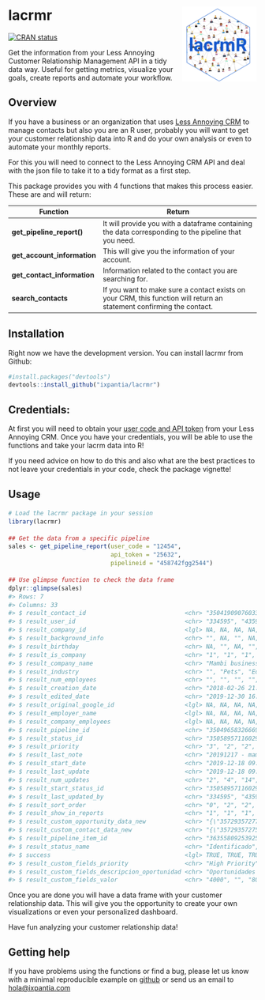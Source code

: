 
<!-- README.md is generated from README.Rmd. Please edit that file -->

# lacrmr <a href="url"><img src="man/figures/lacrmR.png" align="right" width="30%"></a>

<!-- badges: start -->

[![CRAN
status](https://www.r-pkg.org/badges/version/lacrmr)](https://cran.r-project.org/package=lacrmr)
<!-- badges: end -->

Get the information from your Less Annoying Customer Relationship
Management API in a tidy data way. Useful for getting metrics, visualize
your goals, create reports and automate your workflow.

## Overview

If you have a business or an organization that uses [Less Annoying
CRM](https://www.lessannoyingcrm.com/) to manage contacts but also you
are an R user, probably you will want to get your customer relationship
data into R and do your own analysis or even to automate your monthly
reports.

For this you will need to connect to the Less Annoying CRM API and deal
with the json file to take it to a tidy format as a first step.

This package provides you with 4 functions that makes this process
easier. These are and will return:

| Function                      | Return                                                                                                                |
| ----------------------------- | --------------------------------------------------------------------------------------------------------------------- |
| **get\_pipeline\_report()**   | It will provide you with a dataframe containing the data corresponding to the pipeline that you need.                 |
| **get\_account\_information** | This will give you the information of your account.                                                                   |
| **get\_contact\_information** | Information related to the contact you are searching for.                                                             |
| **search\_contacts**          | If you want to make sure a contact exists on your CRM, this function will return an statement confirming the contact. |

## Installation

Right now we have the development version. You can install lacrmr from
Github:

``` r
#install.packages("devtools")
devtools::install_github("ixpantia/lacrmr")
```

## Credentials:

At first you will need to obtain your [user code and API
token](https://www.lessannoyingcrm.com/app/Settings/Api) from your Less
Annoying CRM. Once you have your credentials, you will be able to use
the functions and take your lacrm data into R\!

If you need advice on how to do this and also what are the best
practices to not leave your credentials in your code, check the package
vignette\!

## Usage

``` r
# Load the lacrmr package in your session
library(lacrmr)

## Get the data from a specific pipeline
sales <- get_pipeline_report(user_code = "12454", 
                             api_token = "25632",
                             pipelineid = "458742fgg2544")

## Use glimpse function to check the data frame
dplyr::glimpse(sales)
#> Rows: 7
#> Columns: 33
#> $ result_contact_id                            <chr> "35041909076033466731615…
#> $ result_user_id                               <chr> "334595", "435944", "334…
#> $ result_company_id                            <lgl> NA, NA, NA, NA, NA, NA, …
#> $ result_background_info                       <chr> "", NA, "", NA, NA, NA, …
#> $ result_birthday                              <chr> NA, "", NA, "", "", "", …
#> $ result_is_company                            <chr> "1", "1", "1", "1", "1",…
#> $ result_company_name                          <chr> "Mambi business", "Mambi…
#> $ result_industry                              <chr> "", "Pets", "Education",…
#> $ result_num_employees                         <chr> "", "", "", "", "", "", …
#> $ result_creation_date                         <chr> "2018-02-26 21:02:38", "…
#> $ result_edited_date                           <chr> "2019-12-30 16:15:21", "…
#> $ result_original_google_id                    <lgl> NA, NA, NA, NA, NA, NA, …
#> $ result_employer_name                         <lgl> NA, NA, NA, NA, NA, NA, …
#> $ result_company_employees                     <lgl> NA, NA, NA, NA, NA, NA, …
#> $ result_pipeline_id                           <chr> "35049658326669756459004…
#> $ result_status_id                             <chr> "35058957116029205737561…
#> $ result_priority                              <chr> "3", "2", "2", "2", "2",…
#> $ result_last_note                             <chr> "20191217 - mambi propon…
#> $ result_start_date                            <chr> "2019-12-18 09:11:35", "…
#> $ result_last_update                           <chr> "2019-12-18 09:12:05", "…
#> $ result_num_updates                           <chr> "2", "4", "14", "1", "14…
#> $ result_start_status_id                       <chr> "35058957116029205737561…
#> $ result_last_updated_by                       <chr> "334595", "435944", "435…
#> $ result_sort_order                            <chr> "0", "2", "2", "2", "2",…
#> $ result_show_in_reports                       <chr> "1", "1", "1", "1", "1",…
#> $ result_custom_opportunity_data_new           <chr> "{\"35729357277614122524…
#> $ result_custom_contact_data_new               <chr> "{\"35729357275677214396…
#> $ result_pipeline_item_id                      <chr> "36355809253925838301030…
#> $ result_status_name                           <chr> "Identificado", "Contact…
#> $ success                                      <lgl> TRUE, TRUE, TRUE, TRUE, …
#> $ result_custom_fields_priority                <chr> "High Priority", "Medium…
#> $ result_custom_fields_descripcion_oportunidad <chr> "Oportunidades de colabo…
#> $ result_custom_fields_valor                   <chr> "4000", "", "8000", "", …
```

Once you are done you will have a data frame with your customer
relationship data. This will give you the opportunity to create your own
visualizations or even your personalized dashboard.

Have fun analyzing your customer relationship data\!

## Getting help

If you have problems using the functions or find a bug, please let us
know with a minimal reproducible example on
[github](https://github.com/ixpantia/lacrmr/issues) or send us an email
to <hola@ixpantia.com>
